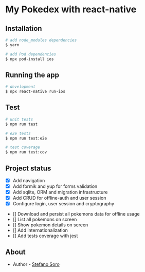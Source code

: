 # My Pokedex with react-native

## Installation

```bash
# add node_modules dependencies
$ yarn

# add Pod dependencies
$ npx pod-install ios
```

## Running the app

```bash
# development
$ npx react-native run-ios
```

## Test

```bash
# unit tests
$ npm run test

# e2e tests
$ npm run test:e2e

# test coverage
$ npm run test:cov
```

## Project status

- [x] Add navigation
- [x] Add formik and yup for forms validation
- [x] Add sqlite, ORM and migration infrastructure
- [x] Add CRUD for offline-auth and user session
- [x] Configure login, user session and cryptography
- [] Download and persist all pokemons data for offline usage
- [] List all pokemons on screen
- [] Show pokemon details on screen
- [] Add internationalization
- [] Add tests coverage with jest

## About

- Author - [Stefano Soro](https://www.linkedin.com/in/stefanosorodeveloper/)
